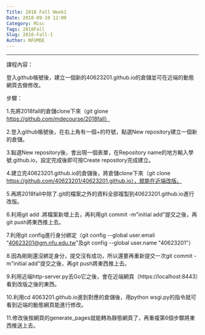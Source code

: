 ```yaml
---
Title: 2018 Fall Week1
Date: 2018-09-10 12:00
Category: Misc
Tags: 2018Fall
Slug: 2018-Fall-1
Author: NFUMDE
---
```




<!-- PELICAN_END_SUMMARY -->


----

課程內容：

登入github帳號後，建立一個新的40623201.github.io的倉儲並可在近端的動態網頁去做修改。

步驟：

1.先將2018fall的倉儲clone下來（git glone https://github.com/mdecourse/2018fall）

2.登入github帳號後，在右上角有一個+的符號，點選New repository建立一個新的倉儲。

3.點選New repository後，會出現一個表單，在Repository name的地方輸入學號.github.io，設定完成後即可按Create repository完成建立。

4.建立完40623201.github.io的倉儲後，將倉儲clone下來（git clone https://github.com/40623201/40623201.github.io），就能在近端改版。

5.再將2018fall中除了.git的檔案之外的資料全部複製到40623201.github.io進行改版。

6.利用git add .將檔案新增上去，再利用git commit -m"initial add"提交之後，再git push將東西推上去。

7.利用git config進行身分綁定（git config --global user.email "40623201@gm.nfu.edu.tw"及git config --global user.name "40623201"）

8.因為剛剛還沒綁定身分，提交沒有成功，所以還要再重新提交一次git commit -m"initial add"提交之後，再git push將東西推上去。

9.利用近端http-server.py去Go它之後，會在近端網頁（https://localhost:8443）看到改版之後的東西。

10.利用cd 4063201.github.io進到對應的倉儲後，用python wsgi.py的指令就可看到近端的動態網頁能進行修改。

11.修改後按網頁的generate_pages就能轉為靜態網頁了，再重複第6個步驟將東西推送上去。


